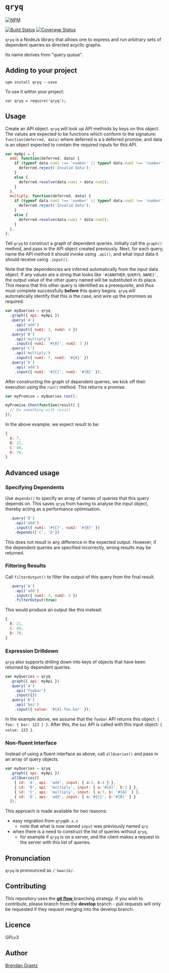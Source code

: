 # `qryq`

[![NPM](https://nodei.co/npm/qryq.png)](https://github.com/bguiz/qryq/)

[![Build Status](https://travis-ci.org/bguiz/qryq.svg?branch=master)](https://travis-ci.org/bguiz/qryq)
[![Coverage Status](https://coveralls.io/repos/bguiz/qryq/badge.svg?branch=master)](https://coveralls.io/r/bguiz/qryq?branch=master)

`qryq` is a NodeJs library that allows one to express and run
arbitrary sets of dependent queries as directed acyclic graphs.

Its name derives from "query queue".

## Adding to your project

`npm install qryq --save`

To use it within your project:

`var qryq = require('qryq');`

## Usage

Create an API object.
`qryq` will look up API methods by keys on this object.
The values are expected to be functions which conform to the signature:
`function(deferred, data)`
where deferred is a `Q` deferred promise,
and data is an object expected to contain the required inputs for this API.

```javascript
var myApi = {
  add: function(deferred, data) {
    if (typeof data.num1 !== 'number' || typeof data.num2 !== 'number') {
      deferred.reject('Invalid data');
    }
    else {
      deferred.resolve(data.num1 + data.num2);
    }
  },
  multiply: function(deferred, data) {
    if (typeof data.num1 !== 'number' || typeof data.num2 !== 'number') {
      deferred.reject('Invalid data');
    }
    else {
      deferred.resolve(data.num1 * data.num2);
    }
  },
};
```

Tell `qryq` to construct a graph of dependent queries.
Initially call the `graph()` method, and pass in the API object created previously.
Next, for each query, name the API method it should invoke using `.api()`,
and what input data it should receive using `.input()`.

Note that the dependencies are inferred automatically from the input data object.
If any values are a string that looks like `'#{ANOTHER_QUERYS_NAME}'`,
the output value of the other query named will be substituted in its place.
This means that this other query is identified as a prerequisite,
and thus must complete successfully **before** this query begins.
`qryq` will automatically identify that this is the case,
and wire up the promises as required.

```javascript
var myQueries = qryq
  .graph({ api: myApi })
  .query('A')
    .api('add')
    .input({ num1: 3, num2: 4 })
  .query('B')
    .api('multiply')
    .input({ num1: '#{A}', num2: 3 })
  .query('C')
    .api('multiply')
    .input({ num1: 7, num2: '#{A}' })
  .query('D')
    .api('add')
    .input({ num1: '#{C}', num2: '#{B}' });
```

After constructing the graph of dependent queries,
we kick off their execution using the `run()` method.
This returns a promise.

```javascript
var myPromise = myQueries.run();

myPromise.then(function(result) {
  // Do something with result
});
```

In the above example, we expect result to be:

```javascript
{
  A: 7,
  B: 21,
  C: 49,
  D: 70,
}
````

## Advanced usage

### Specifying Dependents

Use `depends()` to specify an array of names of queries that this query depends on.
This saves `qryq` from having to analyse the input object,
thereby acting as a performance optimisation.

```javascript
  .query('D')
    .api('add')
    .input({ num1: '#{C}', num2: '#{B}' })
    .depends(['C', 'D'])
```

This does not result in any difference in the expected output.
However, if the dependent queries are specified incorrectly,
wrong results may be returned.

### Filtering Results

Call `filterOutput()` to filter the output of this query
from the final result.

```javascript
  .query('A')
    .api('add')
    .input({ num1: 3, num2: 4 })
    .filterOutput(true)
```

This would produce an output like this instead:

```javascript
{
  B: 21,
  C: 49,
  D: 70,
}
````

### Expression Drilldown

`qryq` also supports drilling down into keys of objects
that have been returned by dependent queries.

```javascript
var myQueries = qryq
  .graph({ api: myApi })
  .query('A')
    .api('foobar')
    .input({})
  .query('B')
    .api('baz')
    .input({ value: '#{A}.foo.bar' });
```

In the example above, we assume that the `foobar` API returns this object:
`{ foo: { bar: 123 } }`.
After this, the `baz` API is called with this input object: `{ value: 123 }`.

### Non-fluent Interface

Instead of using a fluent interface as above,
call `allQueries()` and pass in an array of query objects.

```javascript
var myQueries = qryq
  .graph({ api: myApi })
  .allQueries([
    { id: 'A', api: 'add', input: { a:3, b:4 } },
    { id: 'B', api: 'multiply', input: { a:'#{A}', b:3 } },
    { id: 'C', api: 'multiply', input: { a:7, b: '#{A}' } },
    { id: 'D', api: 'add', input: { a:'#{C}', b:'#{B}' } }
  ]);
```

This approach is made available for two reasons:

- easy migration from `qryq@0.x.x`
  - note that what is now named `input` was previously named `qry`
- when there is a need to construct the list of queries without `qryq`,
  - for example if `qryq` is on a server,
    and the client makes a request to the server with this list of queries.

## Pronunciation

`qryq` is pronounced as `/ˈkwərik/`.

## Contributing

This repository uses the
[**git flow** ](http://nvie.com/posts/a-successful-git-branching-model/)
branching strategy.
If you wish to contribute, please branch from the **develop** branch -
pull requests will only be requested if they request merging into the develop branch.

## Licence

GPLv3

## Author

[Brendan Graetz](http://bguiz.com)
